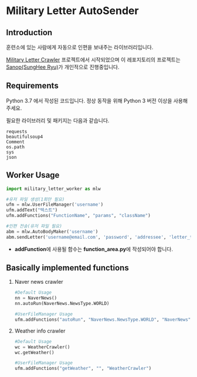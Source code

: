 # Military Letter AutoSender

## Introduction

훈련소에 있는 사람에게 자동으로 인편을 보내주는 라이브러리입니다.

[Military Letter Crawler](https://github.com/nuxlear/military-letter-crawler "JunWon Hwang, WonMo Kang, SungHee Ryu") 프로젝트에서 시작되었으며
이 레포지토리의 프로젝트는 [Sanop(SungHee Ryu)](https://github.com/S4nop)가 개인적으로 진행중입니다.

## Requirements
Python 3.7 에서 작성된 코드입니다. 정상 동작을 위해 Python 3 버전 이상을 사용해주세요. 

필요한 라이브러리 및 패키지는 다음과 같습니다. 
```text
requests
beautifulsoup4
Comment
os.path
sys
json
```

## Worker Usage
```python
import military_letter_worker as mlw

#유저 파일 생성(1회만 필요)
ufm = mlw.UserFileManager('username')
ufm.addText("텍스트")
ufm.addFunctions("FunctionName", "params", "className")

#인편 전송(유저 파일 필요)
abm = mlw.AutoBodyMaker('username')
abm.sendLetter('username@email.com', 'password', 'addressee', 'letter_title')
```
* **addFunction**에 사용될 함수는 **function_area.py**에 작성되어야 합니다.

## Basically implemented functions
1. Naver news crawler
   ```python
   #Default Usage
   nn = NaverNews()
   nn.autoRun(NaverNews.NewsType.WORLD)

   #UserFileManager Usage
   ufm.addFunctions("autoRun", "NaverNews.NewsType.WORLD", "NaverNews")
   ```
3. Weather info crawler
   ```python
   #Default Usage
   wc = WeatherCrawler()
   wc.getWeather()

   #UserFileManager Usage
   ufm.addFunctions("getWeather", "", "WeatherCrawler")
   ```